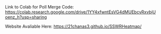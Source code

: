 Link to Colab for Poll Merge Code: https://colab.research.google.com/drive/1YY4xfwntEsVG4dMUEbcyRxvbjUoenz_h?usp=sharing

Website Avaliable Here: https://21chanas3.github.io/SSWRHeatmap/
